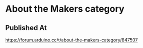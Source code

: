 # About the Makers category

## Published At

https://forum.arduino.cc/t/about-the-makers-category/847507
